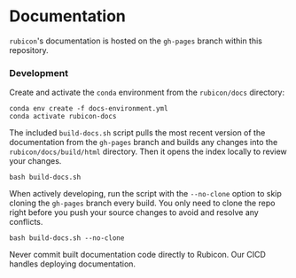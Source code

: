 # Documentation

`rubicon`'s documentation is hosted on the `gh-pages` branch within this
repository.

### Development

Create and activate the ``conda`` environment from the ``rubicon/docs``
directory:

```
conda env create -f docs-environment.yml
conda activate rubicon-docs
```

The included `build-docs.sh` script pulls the most recent version of the
documentation from the `gh-pages` branch and builds any changes into the
`rubicon/docs/build/html` directory. Then it opens the index locally to review
your changes.

```
bash build-docs.sh
```

When actively developing, run the script with the `--no-clone` option to skip
cloning the `gh-pages` branch every build. You only need to clone the repo right
before you push your source changes to avoid and resolve any conflicts.

```
bash build-docs.sh --no-clone
```

Never commit built documentation code directly to Rubicon. Our CICD handles
deploying documentation.
